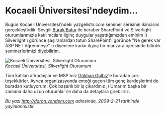 # Kocaeli Üniversitesi'ndeydim...
Bugün Kocaeli Üniversitesi'ndeki yazgelistir.com seminer serisinin
ikincisini gerçekleştirdik. Sevgili [Burak
Batur](http://burakbatur.blogspot.com/) ile beraber SharePoint ve
Silverlight oturumlarımızla katılımcılara ilginç duygular
yaşattığımızdan eminim :) Silverlight'ı görünce şaşıranlardan tutun
SharePoint'i görünce "Ne gerek var ASP.NET öğrenmeye" :) diyenlere kadar
ilginç bir manzara içerisinde bitirdik seminerlerimizi diyebilirim.

![Kocaeli Üniversitesi, Silverlight
Oturumum](media/Kocaeli_Universitesindeydim/20022009_1.jpg)\
*Kocaeli Üniversitesi, Silverlight Oturumum*

Tüm katılan arkadaşlar ve MSP'miz [Gökhan
Gülbiz](http://ggulbiz.blogspot.com/)'e buradan çok teşekkürler. Ayrıca
organizasyonda emeği geçen tüm genç kardeşlerimi de buradan kutluyorum.
Çok başarılı bir iş çıkardınız ;) Umarım başka bir zamana daha uzun
oturumlar ile daha da detaylara girebiliriz.



*Bu yazi http://daron.yondem.com adresinde, 2009-2-21 tarihinde yayinlanmistir.*

